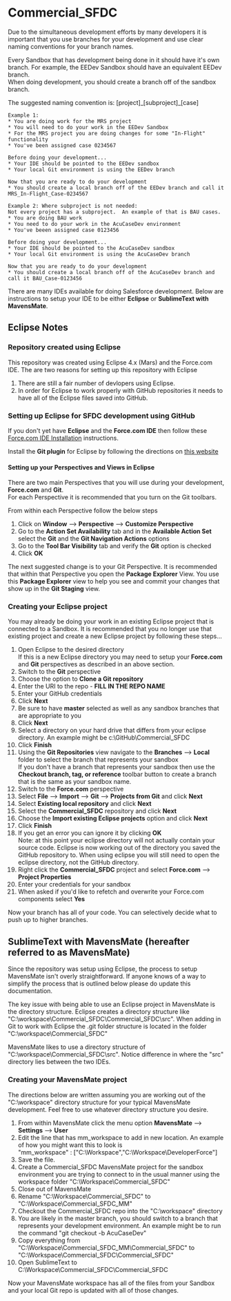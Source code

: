 # Commercial_SFDC

Due to the simultaneous development efforts by many developers it is important that you use branches for your development and use clear naming conventions for your branch names.  

Every Sandbox that has development being done in it should have it's own branch. For example, the EEDev Sandbox should have an equivalent EEDev branch.  
When doing development, you should create a branch off of the sandbox branch.  

The suggested naming convention is: [project]\_[subproject]\_[case]  

```
Example 1:  
* You are doing work for the MRS project 
* You will need to do your work in the EEDev Sandbox  
* For the MRS project you are doing changes for some "In-Flight" functionality  
* You've been assigned case 0234567  

Before doing your development...  
* Your IDE should be pointed to the EEDev sandbox  
* Your local Git environment is using the EEDev branch

Now that you are ready to do your development 
* You should create a local branch off of the EEDev branch and call it MRS_In-Flight_Case-0234567  
```
```
Example 2: Where subproject is not needed:  
Not every project has a subproject.  An example of that is BAU cases.  
* You are doing BAU work
* You need to do your work in the AcuCaseDev environment
* You've beeen assigned case 0123456

Before doing your development...  
* Your IDE should be pointed to the AcuCaseDev sandbox  
* Your local Git environment is using the AcuCaseDev branch

Now that you are ready to do your development 
* You should create a local branch off of the AcuCaseDev branch and call it BAU_Case-0123456  
```

There are many IDEs available for doing Salesforce development.  Below are instructions to setup your IDE to be either **Eclipse** or **SublimeText with MavensMate**.  

## Eclipse Notes

### Repository created using Eclipse
This repository was created using Eclipse 4.x (Mars) and the Force.com IDE.  The are two reasons for setting up this repository with Eclipse  
1. There are still a fair number of devlopers using Eclipse.  
2. In order for Eclipse to work properly with GitHub repositories it needs to have all of the Eclipse files saved into GitHub.  

### Setting up Eclipse for SFDC development using GitHub
If you don't yet have **Eclipse** and the **Force.com IDE** then follow these [Force.com IDE Installation](https://developer.salesforce.com/page/Force.com_IDE_Installation) instructions.  

Install the **Git plugin** for Eclipse by following the directions on [this website](http://www.vogella.com/tutorials/EclipseGit/article.html#eclipseinstallationgit)  

#### Setting up your **Perspectives** and **Views** in Eclipse
There are two main Perspectives that you will use during your development, **Force.com** and **Git**.  
For each Perspective it is recommended that you turn on the Git toolbars.  

From within each Perspective follow the below steps  
1. Click on **Window** --> **Perspective** --> **Customize Perspective**  
2. Go to the **Action Set Availability** tab and in the **Available Action Set** select the **Git** and the **Git Navigation Actions** options  
3. Go to the **Tool Bar Visibility** tab and verify the **Git** option is checked  
4. Click **OK**  

The next suggested change is to your Git Perspective.  It is recommended that within that Perspective you open the **Package Explorer** View.  You use this **Package Explorer** view to help you see and commit your changes that show up in the **Git Staging** view.


### Creating your Eclipse project
You may already be doing your work in an existing Eclipse project that is connected to a Sandbox.  It is recommended that you no longer use that existing project and create a new Eclipse project by following these steps...

1. Open Eclipse to the desired directory  
If this is a new Eclipse directory you may need to setup your **Force.com** and **Git** perspectives as described in an above section.  
2. Switch to the **Git** perspective  
3. Choose the option to **Clone a Git repository**  
4. Enter the URI to the repo - **FILL IN THE REPO NAME**  
5. Enter your GitHub credentials  
6. Click **Next**  
7. Be sure to have **master** selected as well as any sandbox branches that are appropriate to you  
8. Click **Next**  
9. Select a directory on your hard drive that differs from your eclipse directory.  An example might be c:\GitHub\Commercial_SFDC  
10. Click **Finish**  
11. Using the **Git Repositories** view navigate to the **Branches** --> **Local** folder to select the branch that represents your sandbox  
If you don't have a branch that represents your sandbox then use the **Checkout branch, tag, or reference** toolbar button to create a branch that is the same as your sandbox name.  
12. Switch to the **Force.com** perspective  
13. Select **File** --> **Import** --> **Git** --> **Projects from Git** and click **Next**  
14. Select **Existing local repository** and click **Next**  
15. Select the **Commercial_SFDC** repository and click **Next**  
16. Choose the **Import existing Eclipse projects** option and click **Next**  
17. Click **Finish**  
18. If you get an error you can ignore it by clicking **OK**  
Note: at this point your eclipse directory will not actually contain your source code.  Eclipse is now working out of the directory you saved the GitHub repository to.  When using eclipse you will still need to open the eclipse directory, not the GitHub directory.
19. Right click the **Commercial_SFDC** project and select **Force.com** --> **Project Properties**  
20. Enter your credentials for your sandbox  
21. When asked if you'd like to refetch and overwrite your Force.com components select **Yes**  

Now your branch has all of your code.  You can selectively decide what to push up to higher branches.

## SublimeText with MavensMate (hereafter referred to as MavensMate)  
Since the repository was setup using Eclipse, the process to setup MavensMate isn't overly straightforward.  If anyone knows of a way to simplify the process that is outlined below please do update this documentation.  

The key issue with being able to use an Eclipse project in MavensMate is the directory structure.  Eclipse creates a directory structure like "C:\workspace\Commercial_SFDC\Commercial_SFDC\src".  When adding in Git to work with Eclipse the .git folder structure is located in the folder "C:\workspace\Commercial_SFDC"  

MavensMate likes to use a directory structure of "C:\workspace\Commercial_SFDC\src".  Notice difference in where the "src" directory lies between the two IDEs.  

### Creating your MavensMate project
The directions below are written assuming you are working out of the "C:\workspace" directory structure for your typical MavensMate development.  Feel free to use whatever directory structure you desire.

1. From within MavensMate click the menu option **MavensMate** --> **Settings** --> **User**  
2. Edit the line that has mm_workspace to add in new location.  An example of how you might want this to look is  
"mm_workspace" : ["C:\\Workspace","C:\\Workspace\\DeveloperForce"]  
3. Save the file.  
4. Create a Commercial_SFDC MavensMate project for the sandbox environment you are trying to connect to in the usual manner using the workspace folder "C:\\Workspace\\Commercial_SFDC"  
5. Close out of MavensMate  
6. Rename "C:\Workspace\Commercial_SFDC" to "C:\Workspace\Commercial_SFDC_MM"
7. Checkout the Commercial_SFDC repo into the "C:\workspace" directory
8. You are likely in the master branch, you should switch to a branch that represents your development environment.  An example might be to run the command "git checkout -b AcuCaseDev"  
9. Copy everything from "C:\Workspace\Commercial_SFDC_MM\Commercial_SFDC" to "C:\Workspace\Commercial_SFDC\Commercial_SFDC"  
10. Open SublimeText to C:\Workspace\Commercial_SFDC\Commercial_SFDC  

Now your MavensMate workspace has all of the files from your Sandbox and your local Git repo is updated with all of those changes.
